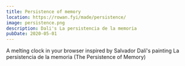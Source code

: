 ```yaml
---
title: Persistence of memory
location: https://rowan.fyi/made/persistence/
image: persistence.png
description: Dali's La persistencia de la memoria
pubDate: 2020-05-01
---
```

A melting clock in your browser inspired by Salvador Dalí's painting La persistencia de la memoria (The Persistence of Memory)